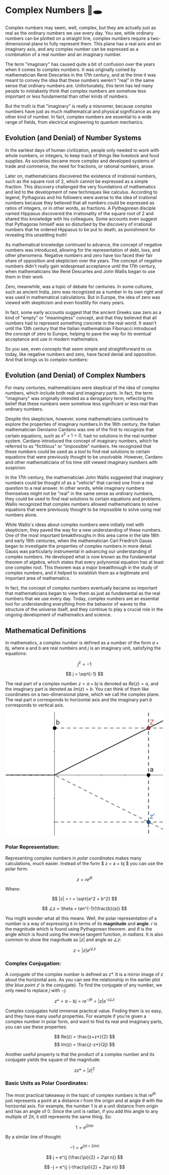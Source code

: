 # Complex Numbers 🐇🕳️

Complex numbers may seem, well, complex, but they are actually just as real as the ordinary numbers we use every day. You see, while ordinary numbers can be plotted on a straight line, complex numbers require a two-dimensional plane to fully represent them. This plane has a real axis and an imaginary axis, and any complex number can be expressed as a combination of a real number and an imaginary number.

The term "imaginary" has caused quite a bit of confusion over the years when it comes to complex numbers. It was originally coined by mathematician René Descartes in the 17th century, and at the time it was meant to convey the idea that these numbers weren't "real" in the same sense that ordinary numbers are. Unfortunately, this term has led many people to mistakenly think that complex numbers are somehow less important or less fundamental than other kinds of numbers.

But the truth is that "imaginary" is really a misnomer, because complex numbers have just as much mathematical and physical significance as any other kind of number. In fact, complex numbers are essential to a wide range of fields, from electrical engineering to quantum mechanics.

## Evolution (and Denial) of Number Systems

In the earliest days of human civilization, people only needed to work with whole numbers, or integers, to keep track of things like livestock and food supplies. As societies became more complex and developed systems of trade and commerce, the need for fractions, or rational numbers, arose.

Later on, mathematicians discovered the existence of irrational numbers, such as the square root of 2, which cannot be expressed as a simple fraction. This discovery challenged the very foundations of mathematics and led to the development of new techniques like calculus. According to legend, Pythagoras and his followers were averse to the idea of irrational numbers because they believed that all numbers could be expressed as ratios of integers, or in other words, as fractions. A Pythagorean disciple named Hippasus discovered the irrationality of the square root of 2 and shared this knowledge with his colleagues. Some accounts even suggest that Pythagoras himself was so disturbed by the discovery of irrational numbers that he ordered Hippasus to be put to death, as punishment for revealing this unsettling truth!

As mathematical knowledge continued to advance, the concept of negative numbers was introduced, allowing for the representation of debt, loss, and other phenomena. Negative numbers and zero have too faced their fair share of opposition and skepticism over the years. The concept of negative numbers didn't really gain widespread acceptance until the 17th century, when mathematicians like René Descartes and John Wallis began to use them in their work.

Zero, meanwhile, was a topic of debate for centuries. In some cultures, such as ancient India, zero was recognized as a number in its own right and was used in mathematical calculations. But in Europe, the idea of zero was viewed with skepticism and even hostility for many years.

In fact, some early accounts suggest that the ancient Greeks saw zero as a kind of "empty" or "meaningless" concept, and that they believed that all numbers had to represent something concrete in the real world. It wasn't until the 13th century that the Italian mathematician Fibonacci introduced the concept of zero to Europe, helping to pave the way for its eventual acceptance and use in modern mathematics.

So you see, even concepts that seem simple and straightforward to us today, like negative numbers and zero, have faced denial and opposition. And that brings us to _complex numbers:_

## Evolution (and Denial) of Complex Numbers
For many centuries, mathematicians were skeptical of the idea of complex numbers, which include both real and imaginary parts. In fact, the term "imaginary" was originally intended as a derogatory term, reflecting the belief that these numbers were somehow less significant or less real than ordinary numbers.

Despite this skepticism, however, some mathematicians continued to explore the properties of imaginary numbers.In the 16th century, the Italian mathematician Gerolamo Cardano was one of the first to recognize that certain equations, such as $x^2 + 1 = 0$, had no solutions in the real number system. Cardano introduced the concept of imaginary numbers, which he referred to as "fictitious" or "impossible" numbers. He recognized that these numbers could be used as a tool to find real solutions to certain equations that were previously thought to be unsolvable. However, Cardano and other mathematicians of his time still viewed imaginary numbers with suspicion.

In the 17th century, the mathematician John Wallis suggested that imaginary numbers could be thought of as a "vehicle" that carried one from a real question to a real answer. In other words, while imaginary numbers themselves might not be "real" in the same sense as ordinary numbers, they could be used to find real solutions to certain equations and problems. Wallis recognized that complex numbers allowed mathematicians to solve equations that were previously thought to be impossible to solve using real numbers alone. 

While Wallis's ideas about complex numbers were initially met with skepticism, they paved the way for a new understanding of these numbers. One of the most important breakthroughs in this area came in the late 18th and early 19th centuries, when the mathematician Carl Friedrich Gauss began to investigate the properties of complex numbers in more detail. Gauss was particularly instrumental in advancing our understanding of complex numbers. He developed what is now known as the fundamental theorem of algebra, which states that every polynomial equation has at least one complex root. This theorem was a major breakthrough in the study of complex numbers, and it helped to establish them as a legitimate and important area of mathematics.

In fact, the concept of complex numbers eventually became so important that mathematicians began to view them as just as fundamental as the real numbers that we use every day. Today, complex numbers are an essential tool for understanding everything from the behavior of waves to the structure of the universe itself, and they continue to play a crucial role in the ongoing development of mathematics and science.

## Mathematical Definitions
 In mathematics, a complex number is defined as a number of the form $a + bj$, where a and b are real numbers and $j$ is an imaginary unit, satisfying the equations:

$$ j^2 = -1 $$

$$ j = \sqrt{-1} $$ 
 
The real part of a complex number $z = a + bj$ is denoted as $Re(z) = a$, and the imaginary part is denoted as $Im(z) = b$. You can think of them like coordinates on a two-dimensional plane, which we call the complex plane. The real part $a$ corresponds to horizontal axis and the imaginary part $b$ corresponds to vertical axis. 

<p align="center"><img src="https://github.com/kevmasajedi/And-DSP-for-All/blob/main/Fundamentals_of_Linear_Systems/complex_numbers/c1.jpg?raw=true" width="500px" /></p>

### Polar Representation:
Representing complex numbers in _polar coordinates_ makes many calculations, much easier. Instead of the form $ z = a + bj $ you can use the polar form:

$$ z = re^{j\theta} $$

Where:

$$ |z| = r = \sqrt{a^2 + b^2} $$

$$ ∠z = \theta = tan^{-1}(\frac{b}{a}) $$

You might wonder what all this means. Well, the polar representation of a number is a way of expressing it in terms of its __magnitude__ and __angle__. $r$ is the magnitude which is found using Pythagorean theorem. and $\theta$ is the angle which is found using the inverse tangent function, _in radians_. It is also common to show the magnitude as $|z|$ and angle as $∠z$:

$$ z = |z| e^{j∠z} $$

### Complex Conjugation:
A _conjugate_ of the complex number is defined as z*. It is a mirror image of z about the horizontal axis. As you can see the relationship in the earlier plot (_the blue point_ $z'$ is the conjugate). To find the conjugate of any number, we only need to replace $j$ with $-j$:

$$ z* = a - bj = re^{-j\theta} = |z|e^{-j∠z} $$

Complex conjugates hold immense practical value. Finding them is so easy, and they have many useful properties. For example if you're given a complex number in polar form, and want to find its real and imaginary parts, you can use these properties:

$$ Re(z) = \frac{z+z*}{2} $$
$$ Im(z) = \frac{z-z*}{2j} $$

Another useful property is that the product of a complex number and its conjugate yields the square of the magnitude:

$$ zz* = |z|^2 $$

### Basic Units as Polar Coordinates:
The most practical takeaway in the topic of complex numbers is that $re^{j\theta}$ just represents a point at a distance $r$ from the origin and at angle $\theta$ with the horizontal axis. For example, the number 1 is at a unit distance from origin and has an angle of 0. Since the unit is radian, if you add this angle to any multiple of $2\pi$, it still represents the same thing. So:

$$ 1 = e^{j 2\pi n} $$

By a similar line of thought:

$$ -1 = e^{j (\pi + 2\pi n)} $$

$$ j = e^{j (\frac{\pi}{2} + 2\pi n)} $$

$$ -j = e^{j (-\frac{\pi}{2} + 2\pi n)} $$